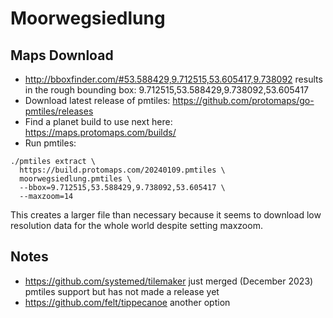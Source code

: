 # Moorwegsiedlung

## Maps Download

- http://bboxfinder.com/#53.588429,9.712515,53.605417,9.738092 results in the rough bounding box: 9.712515,53.588429,9.738092,53.605417
- Download latest release of pmtiles: https://github.com/protomaps/go-pmtiles/releases
- Find a planet build to use next here: https://maps.protomaps.com/builds/
- Run pmtiles:

```shell
./pmtiles extract \
  https://build.protomaps.com/20240109.pmtiles \
  moorwegsiedlung.pmtiles \
  --bbox=9.712515,53.588429,9.738092,53.605417 \
  --maxzoom=14
```

This creates a larger file than necessary because it seems to download low resolution data for the whole world despite setting maxzoom. 
                  
## Notes

- https://github.com/systemed/tilemaker just merged (December 2023) pmtiles support but has not made a release yet
- https://github.com/felt/tippecanoe another option
